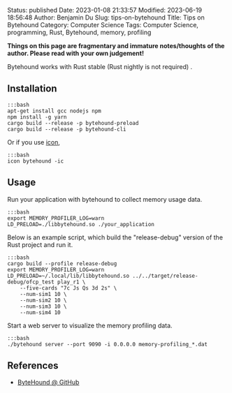 Status: published
Date: 2023-01-08 21:33:57
Modified: 2023-06-19 18:56:48
Author: Benjamin Du
Slug: tips-on-bytehound
Title: Tips on Bytehound
Category: Computer Science
Tags: Computer Science, programming, Rust, Bytehound, memory, profiling

**Things on this page are fragmentary and immature notes/thoughts of the author. Please read with your own judgement!**

Bytehound works with Rust stable 
(Rust nightly is not required)
.

## Installation

    :::bash
    apt-get install gcc nodejs npm
    npm install -g yarn
    cargo build --release -p bytehound-preload
    cargo build --release -p bytehound-cli

Or if you use 
[icon](https://github.com/legendu-net/icon),

    :::bash
    icon bytehound -ic

## Usage

Run your application with bytehound to collect memory usage data.

    :::bash
    export MEMORY_PROFILER_LOG=warn
    LD_PRELOAD=./libbytehound.so ./your_application

Below is an example script, 
which build the "release-debug" version of the Rust project and run it.

    :::bash
    cargo build --profile release-debug
    export MEMORY_PROFILER_LOG=warn
    LD_PRELOAD=~/.local/lib/libbytehound.so ../../target/release-debug/ofcp_test play_r1 \
        --five-cards "7c Js Qs 3d 2s" \
        --num-sim1 10 \
        --num-sim2 10 \
        --num-sim3 10 \
        --num-sim4 10

Start a web server to visualize the memory profiling data.

    :::bash
    ./bytehound server --port 9090 -i 0.0.0.0 memory-profiling_*.dat 

## References

- [ByteHound @ GitHub](https://github.com/koute/bytehound)
